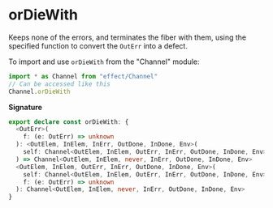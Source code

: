 # orDieWith

Keeps none of the errors, and terminates the fiber with them, using the
specified function to convert the `OutErr` into a defect.

To import and use `orDieWith` from the "Channel" module:

```ts
import * as Channel from "effect/Channel"
// Can be accessed like this
Channel.orDieWith
```

**Signature**

```ts
export declare const orDieWith: {
  <OutErr>(
    f: (e: OutErr) => unknown
  ): <OutElem, InElem, InErr, OutDone, InDone, Env>(
    self: Channel<OutElem, InElem, OutErr, InErr, OutDone, InDone, Env>
  ) => Channel<OutElem, InElem, never, InErr, OutDone, InDone, Env>
  <OutElem, InElem, OutErr, InErr, OutDone, InDone, Env>(
    self: Channel<OutElem, InElem, OutErr, InErr, OutDone, InDone, Env>,
    f: (e: OutErr) => unknown
  ): Channel<OutElem, InElem, never, InErr, OutDone, InDone, Env>
}
```
